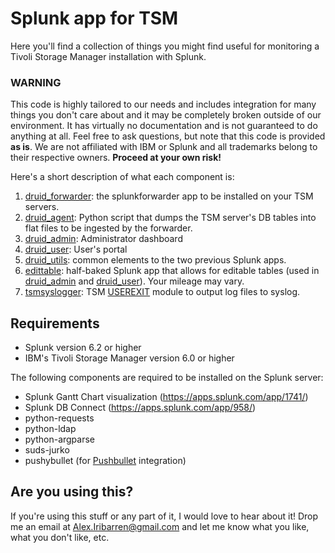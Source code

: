 # Splunk app for TSM

Here you'll find a collection of things you might find useful for monitoring a Tivoli Storage Manager installation with Splunk.

### WARNING
This code is highly tailored to our needs and includes integration for many things you don't care about
and it may be completely broken outside of our environment. It has virtually no documentation and
is not guaranteed to do anything at all. Feel free to ask questions, but note that this code is
provided **as is**. We are not affiliated with IBM or Splunk and all trademarks belong to their
respective owners. **Proceed at your own risk!**

Here's a short description of what each component is:

1. [druid_forwarder](druid_forwarder): the splunkforwarder app to be installed on your TSM servers.
2. [druid_agent](druid_agent): Python script that dumps the TSM server's DB tables into flat files to be ingested by the forwarder.
3. [druid_admin](druid_admin): Administrator dashboard
4. [druid_user](druid_user): User's portal
5. [druid_utils](druid_utils): common elements to the two previous Splunk apps.
6. [edittable](edittable): half-baked Splunk app that allows for editable tables (used in [druid_admin](druid_admin) and [druid_user](druid_user)). Your mileage may vary.
7. [tsmsyslogger](tsmsyslogger): TSM [USEREXIT](http://www-01.ibm.com/support/knowledgecenter/SSGSG7_6.4.0/com.ibm.itsm.srv.doc/t_events_logging_receivers.html) module to output log files to syslog.

## Requirements
* Splunk version 6.2 or higher
* IBM's Tivoli Storage Manager version 6.0 or higher

The following components are required to be installed on the Splunk server:
* Splunk Gantt Chart visualization (https://apps.splunk.com/app/1741/)
* Splunk DB Connect (https://apps.splunk.com/app/958/)
* python-requests
* python-ldap
* python-argparse
* suds-jurko
* pushybullet (for [Pushbullet](https://www.pushbullet.com/) integration)

## Are you using this?
If you're using this stuff or any part of it, I would love to hear about it! Drop me an email at <Alex.Iribarren@gmail.com> and let me know what you like, what you don't like, etc.
